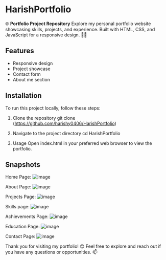 # HarishPortfolio
🌐 **Portfolio Project Repository**  Explore my personal portfolio website showcasing skills, projects, and experience. Built with HTML, CSS, and JavaScript for a responsive design. 💼🚀

## Features
- Responsive design
- Project showcase
- Contact form
- About me section

## Installation
To run this project locally, follow these steps:

1. Clone the repository
git clone (https://github.com/harishy0406/HarishPortfolio)

2. Navigate to the project directory
cd HarishPortfolio

3. Usage
Open index.html in your preferred web browser to view the portfolio.

## Snapshots
Home Page:
![image](https://github.com/harishy0406/HarishPortfolio/assets/142865295/2b2dfd1d-6b65-4dae-8bfb-bf9cf9cb0628)

About Page:
![image](https://github.com/harishy0406/HarishPortfolio/assets/142865295/59f8e856-c615-446f-8f6d-3c81159247a9)

Projects Page:
![image](https://github.com/harishy0406/HarishPortfolio/assets/142865295/906da8d2-ef0b-45e4-ae72-efc0d7fc86c0)

Skills page:
![image](https://github.com/harishy0406/HarishPortfolio/assets/142865295/03586e0f-2d36-495d-8140-b222bd01f516)

Achievements Page:
![image](https://github.com/harishy0406/HarishPortfolio/assets/142865295/0f4d792c-fae5-4a31-ac9b-692f2ce9ecb7)

Education Page:
![image](https://github.com/harishy0406/HarishPortfolio/assets/142865295/34a56212-804d-4177-95bd-e4703c1e4240)

Contact Page:
![image](https://github.com/harishy0406/HarishPortfolio/assets/142865295/ea1114a1-1827-4337-b63c-35c440a64c0d)

Thank you for visiting my portfolio! 😊 Feel free to explore and reach out if you have any questions or opportunities. 📫
